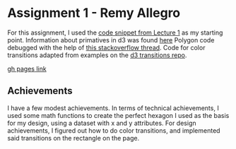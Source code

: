 Assignment 1 - Remy Allegro
===

For this assignment, I used the [code snippet from Lecture 1](https://wpi0-my.sharepoint.com/:u:/g/personal/ltharrison_wpi_edu/ETunJKUEx61ArpK7LGjA-PcBdiCAlHos2isOp56RnCyfVA?e=TtAXKg) as my starting point.
Information about primatives in d3 was found [here](https://www.d3-graph-gallery.com/graph/shape.html)
Polygon code debugged with the help of [this stackoverflow thread](https://stackoverflow.com/questions/13204562/proper-format-for-drawing-polygon-data-in-d3).
Code for color transitions adapted from examples on the [d3 transitions repo](https://github.com/d3/d3-transition).

[gh pages link]()

Achievements
---
I have a few modest achievements. In terms of technical achievements, I used some math functions to create the perfect hexagon I used as the basis for my design, using a dataset with x and y attributes. For design achievements, I figured out how to do color transitions, and implemented said transitions on the rectangle on the page.




